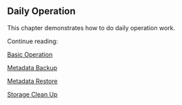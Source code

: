 ## Daily Operation

This chapter demonstrates how to do daily operation work.

Continue reading:

[Basic Operation](operation/basic_ops.en.md)

[Metadata Backup](operation/metadata_backup.en.md)

[Metadata Restore](operation/metadata_restore.en.md)

[Storage Clean Up](operation/storage_cleanup.en.md)